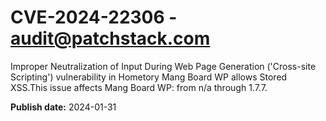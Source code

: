 # CVE-2024-22306 - audit@patchstack.com

Improper Neutralization of Input During Web Page Generation ('Cross-site Scripting') vulnerability in Hometory Mang Board WP allows Stored XSS.This issue affects Mang Board WP: from n/a through 1.7.7.



**Publish date:** 2024-01-31
